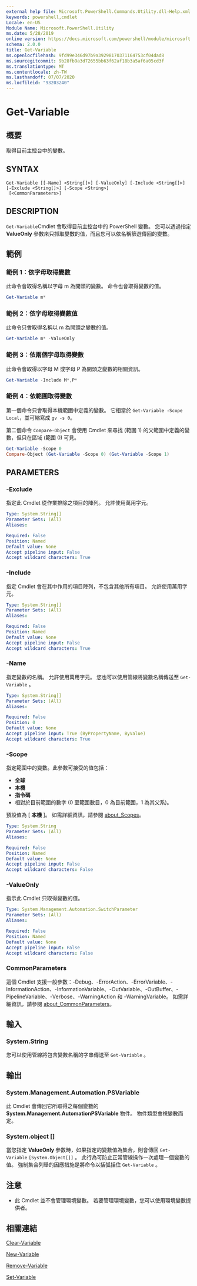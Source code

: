 ```yaml
---
external help file: Microsoft.PowerShell.Commands.Utility.dll-Help.xml
keywords: powershell,cmdlet
Locale: en-US
Module Name: Microsoft.PowerShell.Utility
ms.date: 5/28/2019
online version: https://docs.microsoft.com/powershell/module/microsoft.powershell.utility/get-variable?view=powershell-5.1&WT.mc_id=ps-gethelp
schema: 2.0.0
title: Get-Variable
ms.openlocfilehash: 9fd99e346d97b9a39298170371164753cf04dad8
ms.sourcegitcommit: 9b28fb9a3d72655bb63f62af18b3a5af6a05cd3f
ms.translationtype: MT
ms.contentlocale: zh-TW
ms.lasthandoff: 07/07/2020
ms.locfileid: "93203240"
---
```

# Get-Variable

## 概要
取得目前主控台中的變數。

## SYNTAX

```
Get-Variable [[-Name] <String[]>] [-ValueOnly] [-Include <String[]>] [-Exclude <String[]>] [-Scope <String>]
 [<CommonParameters>]
```

## DESCRIPTION

`Get-Variable`Cmdlet 會取得目前主控台中的 PowerShell 變數。
您可以透過指定 **ValueOnly** 參數來只抓取變數的值，而且您可以依名稱篩選傳回的變數。

## 範例

### 範例 1︰依字母取得變數

此命令會取得名稱以字母 m 為開頭的變數。
命令也會取得變數的值。

```powershell
Get-Variable m*
```

### 範例 2︰依字母取得變數值

此命令只會取得名稱以 m 為開頭之變數的值。

```powershell
Get-Variable m* -ValueOnly
```

### 範例 3︰依兩個字母取得變數

此命令會取得以字母 M 或字母 P 為開頭之變數的相關資訊。

```powershell
Get-Variable -Include M*,P*
```

### 範例 4︰依範圍取得變數

第一個命令只會取得本機範圍中定義的變數。
它相當於 `Get-Variable -Scope Local`，並可縮寫成 `gv -s 0`。

第二個命令 `Compare-Object` 會使用 Cmdlet 來尋找 (範圍 1) 的父範圍中定義的變數，但只在區域 (範圍 0) 可見。

```powershell
Get-Variable -Scope 0
Compare-Object (Get-Variable -Scope 0) (Get-Variable -Scope 1)
```

## PARAMETERS

### -Exclude

指定此 Cmdlet 從作業排除之項目的陣列。
允許使用萬用字元。

```yaml
Type: System.String[]
Parameter Sets: (All)
Aliases:

Required: False
Position: Named
Default value: None
Accept pipeline input: False
Accept wildcard characters: True
```

### -Include

指定 Cmdlet 會在其中作用的項目陣列，不包含其他所有項目。
允許使用萬用字元。

```yaml
Type: System.String[]
Parameter Sets: (All)
Aliases:

Required: False
Position: Named
Default value: None
Accept pipeline input: False
Accept wildcard characters: True
```

### -Name

指定變數的名稱。
允許使用萬用字元。
您也可以使用管線將變數名稱傳送至 `Get-Variable` 。

```yaml
Type: System.String[]
Parameter Sets: (All)
Aliases:

Required: False
Position: 0
Default value: None
Accept pipeline input: True (ByPropertyName, ByValue)
Accept wildcard characters: True
```

### -Scope

指定範圍中的變數。此參數可接受的值包括：

- **全球**
- **本機**
- **指令碼**
- 相對於目前範圍的數字 (0 至範圍數目，0 為目前範圍，1 為其父系)。

預設值為 [ **本機** ]。
如需詳細資訊，請參閱 [about_Scopes](../Microsoft.PowerShell.Core/About/about_Scopes.md)。

```yaml
Type: System.String
Parameter Sets: (All)
Aliases:

Required: False
Position: Named
Default value: None
Accept pipeline input: False
Accept wildcard characters: False
```

### -ValueOnly

指示此 Cmdlet 只取得變數的值。

```yaml
Type: System.Management.Automation.SwitchParameter
Parameter Sets: (All)
Aliases:

Required: False
Position: Named
Default value: None
Accept pipeline input: False
Accept wildcard characters: False
```

### CommonParameters

這個 Cmdlet 支援一般參數：-Debug、-ErrorAction、-ErrorVariable、-InformationAction、-InformationVariable、-OutVariable、-OutBuffer、-PipelineVariable、-Verbose、-WarningAction 和 -WarningVariable。 如需詳細資訊，請參閱 [about_CommonParameters](../Microsoft.PowerShell.Core/About/about_CommonParameters.md)。

## 輸入

### System.String

您可以使用管線將包含變數名稱的字串傳送至 `Get-Variable` 。

## 輸出

### System.Management.Automation.PSVariable

此 Cmdlet 會傳回它所取得之每個變數的 **System.Management.AutomationPSVariable** 物件。 物件類型會視變數而定。

### System.object []

當您指定 **ValueOnly** 參數時，如果指定的變數值為集合，則會傳回 `Get-Variable` `[System.Object[]]` 。 此行為可防止正常管線操作一次處理一個變數的值。 強制集合列舉的因應措施是將命令以括弧括住 `Get-Variable` 。

## 注意

- 此 Cmdlet 並不會管理環境變數。 若要管理環境變數，您可以使用環境變數提供者。

## 相關連結

[Clear-Variable](Clear-Variable.md)

[New-Variable](New-Variable.md)

[Remove-Variable](Remove-Variable.md)

[Set-Variable](Set-Variable.md)
